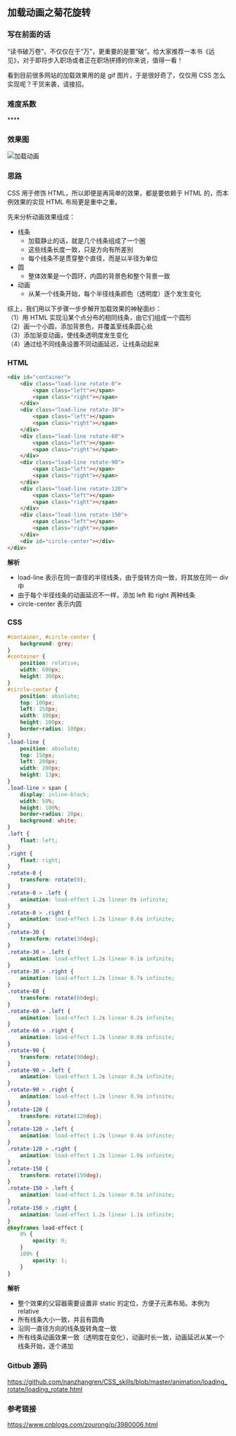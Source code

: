 ## 加载动画之菊花旋转

### 写在前面的话
“读书破万卷”，不仅仅在于“万”，更重要的是要“破”。给大家推荐一本书《远见》，对于即将步入职场或者正在职场拼搏的你来说，值得一看！    

看到目前很多网站的加载效果用的是 gif 图片，于是很好奇了，仅仅用 CSS 怎么实现呢？干货来袭，请接招。

### 难度系数
\****

### 效果图
![加载动画](https://raw.githubusercontent.com/nanzhangren/CSS_skills/master/animation/loading_rotate/loading_rotate.gif)

### 思路
CSS 用于修饰 HTML，所以即便是再简单的效果，都是要依赖于 HTML 的，而本例效果的实现 HTML 布局更是重中之重。   

先来分析动画效果组成：
- 线条
	- 加载静止的话，就是几个线条组成了一个圈
	- 这些线条长度一致，只是方向有所差别   
	- 每个线条不是贯穿整个直径，而是以半径为单位
- 圆
	- 整体效果是一个圆环，内圆的背景色和整个背景一致   
- 动画
	- 从某一个线条开始，每个半径线条颜色（透明度）逐个发生变化

综上，我们用以下步骤一步步解开加载效果的神秘面纱：   
（1）用 HTML 实现沿某个点分布的相同线条，由它们组成一个圆形   
（2）画一个小圆，添加背景色，并覆盖至线条圆心处   
（3）添加渐变动画，使线条透明度发生变化   
（4）通过给不同线条设置不同动画延迟，让线条动起来   

### HTML
``` html
<div id="container">
	<div class="load-line rotate-0">
		<span class="left"></span>
		<span class="right"></span>
	</div>
	<div class="load-line rotate-30">
		<span class="left"></span>
		<span class="right"></span>
	</div>
	<div class="load-line rotate-60">
		<span class="left"></span>
		<span class="right"></span>
	</div>
	<div class="load-line rotate-90">
		<span class="left"></span>
		<span class="right"></span>
	</div>
	<div class="load-line rotate-120">
		<span class="left"></span>
		<span class="right"></span>
	</div>
	<div class="load-line rotate-150">
		<span class="left"></span>
		<span class="right"></span>
	</div>
	<div id="circle-center"></div>
</div>
```
**解析**    
- load-line 表示在同一直径的半径线条，由于旋转方向一致，将其放在同一 div 中
- 由于每个半径线条的动画延迟不一样，添加 left 和 right 两种线条
- circle-center 表示内圆

### CSS
``` css
#container, #circle-center {
	background: grey;
}
#container {
	position: relative;
	width: 600px;
	height: 300px;
}
#circle-center {
	position: absolute;
	top: 100px;
	left: 250px;
	width: 100px;
	height: 100px;
	border-radius: 100px;
}
.load-line {
	position: absolute;
	top: 150px;
	left: 200px;
	width: 200px;
	height: 13px;
}
.load-line > span {
	display: inline-block;
	width: 50%;
	height: 100%;
	border-radius: 20px;
	background: white;
}
.left {
	float: left;
}
.right {
	float: right;
}
.rotate-0 {
	transform: rotate(0);
}
.rotate-0 > .left {
	animation: load-effect 1.2s linear 0s infinite;
}
.rotate-0 > .right {
	animation: load-effect 1.2s linear 0.6s infinite;
}
.rotate-30 {
	transform: rotate(30deg);
}
.rotate-30 > .left {
	animation: load-effect 1.2s linear 0.1s infinite;
}
.rotate-30 > .right {
	animation: load-effect 1.2s linear 0.7s infinite;
}
.rotate-60 {
	transform: rotate(60deg);
}
.rotate-60 > .left {
	animation: load-effect 1.2s linear 0.2s infinite;
}
.rotate-60 > .right {
	animation: load-effect 1.2s linear 0.8s infinite;
}
.rotate-90 {
	transform: rotate(90deg);
}
.rotate-90 > .left {
	animation: load-effect 1.2s linear 0.3s infinite;
}
.rotate-90 > .right {
	animation: load-effect 1.2s linear 0.9s infinite;
}
.rotate-120 {
	transform: rotate(120deg);
}
.rotate-120 > .left {
	animation: load-effect 1.2s linear 0.4s infinite;
}
.rotate-120 > .right {
	animation: load-effect 1.2s linear 1.0s infinite;
}
.rotate-150 {
	transform: rotate(150deg);
}
.rotate-150 > .left {
	animation: load-effect 1.2s linear 0.5s infinite;
}
.rotate-150 > .right {
	animation: load-effect 1.2s linear 1.1s infinite;
}
@keyframes load-effect {
	0% {
		opacity: 0;
	}
	100% {
		opacity: 1;
	}
}
```
**解析**   
- 整个效果的父容器需要设置非 static 的定位，方便子元素布局。本例为 relative
- 所有线条大小一致，并且有圆角
- 沿同一直径方向的线条旋转角度一致
- 所有线条动画效果一致（透明度在变化），动画时长一致，动画延迟从某一个线条开始，逐个递加

### Gitbub 源码
https://github.com/nanzhangren/CSS_skills/blob/master/animation/loading_rotate/loading_rotate.html

### 参考链接
https://www.cnblogs.com/zourong/p/3980006.html